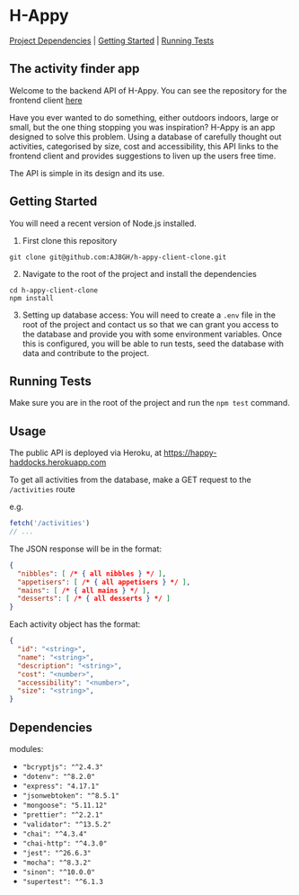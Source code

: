 # H-Appy

[Project Dependencies](dependencies) | [Getting Started](#getting-started) | [Running Tests](#running-tests)

## The activity finder app

Welcome to the backend API of H-Appy. You can see the repository for the frontend client [here](https://github.com/AJ8GH/h-appy-client-clone)

Have you ever wanted to do something, either outdoors indoors, large or small, but the one thing stopping you was inspiration? H-Appy is an app designed to solve this problem. Using a database of carefully thought out activities, categorised by size, cost and accessibility, this API links to the frontend client and provides suggestions to liven up the users free time.

The API is simple in its design and its use.

## Getting Started

You will need a recent version of Node.js installed.

1. First clone this repository

```shell
git clone git@github.com:AJ8GH/h-appy-client-clone.git
```

2. Navigate to the root of the project and install the dependencies
```shell
cd h-appy-client-clone
npm install
```

3. Setting up database access: You will need to create a `.env` file in the root of the project and contact us so that we can grant you access to the database and provide you with some environment variables. Once this is configured, you will be able to run tests, seed the database with data and contribute to the project.

## Running Tests

Make sure you are in the root of the project and run the `npm test` command.

## Usage

The public API is deployed via Heroku, at https://happy-haddocks.herokuapp.com

To get all activities from the database, make a GET request to the `/activities` route

e.g.
```js
fetch('/activities')
// ...
```

The JSON response will be in the format:

```JSON
{
  "nibbles": [ /* { all nibbles } */ ],
  "appetisers": [ /* { all appetisers } */ ],
  "mains": [ /* { all mains } */ ],
  "desserts": [ /* { all desserts } */ ]
}
```

Each activity object has the format:

```JSON
{
  "id": "<string>",
  "name": "<string>",
  "description": "<string>",
  "cost": "<number>",
  "accessibility": "<number>",
  "size": "<string>",
}
```

## Dependencies

modules:
- `"bcryptjs": "^2.4.3"`
- `"dotenv": "^8.2.0"`
- `"express": "4.17.1"`
- `"jsonwebtoken": "^8.5.1"`
- `"mongoose": "5.11.12"`
- `"prettier": "^2.2.1"`
- `"validator": "^13.5.2"`
- `"chai": "^4.3.4"`
- `"chai-http": "^4.3.0"`
- `"jest": "^26.6.3"`
- `"mocha": "^8.3.2"`
- `"sinon": "^10.0.0"`
- `"supertest": "^6.1.3`

